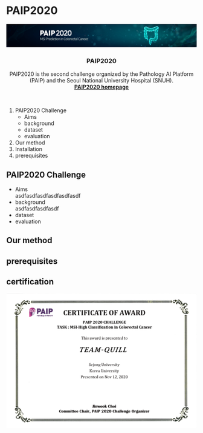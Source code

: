 # PAIP2020


<!-- PROJECT LOGO -->
<p align="center">
    <a href="https://paip2020.grand-challenge.org">
        <img src="images/logo.jpg" alt="Logo">
    </a>
    <h3 align="center">PAIP2020</h3>
    <p align="center"> 
    PAIP2020 is the second challenge organized by the Pathology AI Platform (PAIP) and the Seoul National University Hospital (SNUH).
    <br><a href="https://paip2020.grand-challenge.org"><strong>PAIP2020 homepage</strong></a>
    </p>      
</p>

<br/>


<!--Table of Contents--!>

<ol>
    <li>
        PAIP2020 Challenge
        <ul>
            <li>Aims</li>
            <li>background</li>
            <li>dataset</li>
            <li>evaluation</li>
        </ul>
    </li>
    <li>
        Our method
    </li>
    <li>
        Installation
    </li>
    <li>
        prerequisites
    </li>
</ol>

<!--PAIP2020 challenge-->
## PAIP2020 Challenge

<ul>
    <li>Aims</li>
    asdfasdfasdfasdfasdfasdf
    <li>background</li>
    asdfasdfasdfasdf
    <li>dataset</li>
    <li>evaluation</li>

</ul>


<!-- ABOUT THE PROJECT -->
## Our method

<!--Installation-->
## prerequisites



<!--certification-->
## certification
<img src="images/certicification.PNG" alt="Logo">
